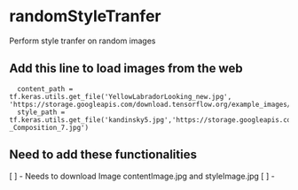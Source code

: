 # randomStyleTranfer
Perform style tranfer on random images


## Add this line to load images from the web
```
  content_path = tf.keras.utils.get_file('YellowLabradorLooking_new.jpg', 'https://storage.googleapis.com/download.tensorflow.org/example_images/YellowLabradorLooking_new.jpg')
  style_path = tf.keras.utils.get_file('kandinsky5.jpg','https://storage.googleapis.com/download.tensorflow.org/example_images/Vassily_Kandinsky%2C_1913_-_Composition_7.jpg')
```

## Need to add these functionalities
[ ] - Needs to download Image contentImage.jpg and styleImage.jpg
[ ] - 
